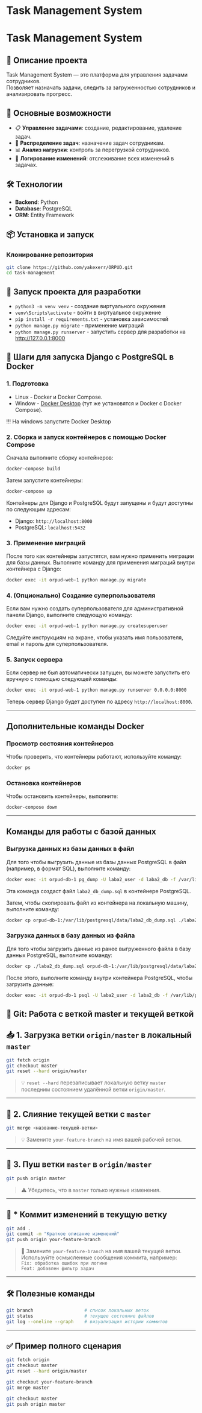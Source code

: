 # Task Management System

# Task Management System

## 📌 Описание проекта
Task Management System — это платформа для управления задачами сотрудников.  
Позволяет назначать задачи, следить за загруженностью сотрудников и анализировать прогресс.

## 🚀 Основные возможности
- 📋 **Управление задачами**: создание, редактирование, удаление задач.
- 👥 **Распределение задач**: назначение задач сотрудникам.
- 📊 **Анализ нагрузки**: контроль за перегрузкой сотрудников.
- 📜 **Логирование изменений**: отслеживание всех изменений в задачах.

## 🛠️ Технологии
- **Backend**: Python
- **Database**: PostgreSQL
- **ORM**: Entity Framework

## 📦 Установка и запуск
### Клонирование репозитория
```sh
git clone https://github.com/yakexerr/ORPUD.git
cd task-management
```
## 🌠 Запуск проекта для разработки
- `python3 -m venv venv` - создание виртуального окружения
- `venv\Scripts\activate` - войти в виртуальное окружение
- `pip install -r requirements.txt` - установка зависимостей
- `python manage.py migrate` - применение миграций
- `python manage.py runserver` - запустить сервер для разработки на http://127.0.0.1:8000

## 🐳 Шаги для запуска Django с PostgreSQL в Docker

### 1. Подготовка

- Linux - Docker и Docker Compose.
- Window - [Docker Desktop](https://www.docker.com/products/docker-desktop/) (тут же установятся и Docker с Docker Compose).

!!! На windows запустите Docker Desktop

### 2. Сборка и запуск контейнеров с помощью Docker Compose

Сначала выполните сборку контейнеров:

```bash
docker-compose build
```

Затем запустите контейнеры:

```bash
docker-compose up
```

Контейнеры для Django и PostgreSQL будут запущены и будут доступны по следующим адресам:

- Django: `http://localhost:8000`
- PostgreSQL: `localhost:5432`

### 3. Применение миграций

После того как контейнеры запустятся, вам нужно применить миграции для базы данных. Выполните команду для применения миграций внутри контейнера с Django:

```bash
docker exec -it orpud-web-1 python manage.py migrate
```

### 4. (Опционально) Создание суперпользователя

Если вам нужно создать суперпользователя для административной панели Django, выполните следующую команду:

```bash
docker exec -it orpud-web-1 python manage.py createsuperuser
```

Следуйте инструкциям на экране, чтобы указать имя пользователя, email и пароль для суперпользователя.

### 5. Запуск сервера

Если сервер не был автоматически запущен, вы можете запустить его вручную с помощью следующей команды:

```bash
docker exec -it orpud-web-1 python manage.py runserver 0.0.0.0:8000
```

Теперь сервер Django будет доступен по адресу `http://localhost:8000`.

---

## Дополнительные команды Docker

### Просмотр состояния контейнеров

Чтобы проверить, что контейнеры работают, используйте команду:

```bash
docker ps
```

### Остановка контейнеров

Чтобы остановить контейнеры, выполните:

```bash
docker-compose down
```

---

## Команды для работы с базой данных

### Выгрузка данных из базы данных в файл

Для того чтобы выгрузить данные из базы данных PostgreSQL в файл (например, в формат SQL), выполните команду:

```bash
docker exec -it orpud-db-1 pg_dump -U laba2_user -d laba2_db -f /var/lib/postgresql/data/laba2_db_dump.sql
```

Эта команда создаст файл `laba2_db_dump.sql` в контейнере PostgreSQL.

Затем, чтобы скопировать файл из контейнера на локальную машину, выполните команду:

```bash
docker cp orpud-db-1:/var/lib/postgresql/data/laba2_db_dump.sql ./laba2_db_dump.sql
```

### Загрузка данных в базу данных из файла

Для того чтобы загрузить данные из ранее выгруженного файла в базу данных PostgreSQL, выполните команду:

```bash
docker cp ./laba2_db_dump.sql orpud-db-1:/var/lib/postgresql/data/laba2_db_dump.sql
```

После этого, выполните команду внутри контейнера PostgreSQL, чтобы загрузить данные:

```bash
docker exec -it orpud-db-1 psql -U laba2_user -d laba2_db -f /var/lib/postgresql/data/laba2_db_dump.sql
```


## 🔄 Git: Работа с веткой master и текущей веткой

## 📥 1. Загрузка ветки `origin/master` в локальный `master`

```bash
git fetch origin
git checkout master
git reset --hard origin/master
```

> 💡 `reset --hard` перезаписывает локальную ветку `master` последним состоянием удалённой ветки `origin/master`.

---

## 🔀 2. Слияние текущей ветки с `master`

```bash
git merge <название-текущей-ветки>
```

> 💡 Замените `your-feature-branch` на имя вашей рабочей ветки.

---

## 🚀 3. Пуш ветки `master` в `origin/master`

```bash
git push origin master
```

> ⚠️ Убедитесь, что в `master` только нужные изменения.

---

## 💾 * Коммит изменений в текущую ветку

```bash
git add .
git commit -m "Краткое описание изменений"
git push origin your-feature-branch
```

> 📝 Замените `your-feature-branch` на имя вашей текущей ветки.  
> Используйте осмысленные сообщения коммита, например:  
> `Fix: обработка ошибок при логине`  
> `Feat: добавлен фильтр задач`

---

## 🛠 Полезные команды

```bash
git branch                   # список локальных веток
git status                   # текущее состояние файлов
git log --oneline --graph    # визуализация истории коммитов
```

---

## ✅ Пример полного сценария

```bash
git fetch origin
git checkout master
git reset --hard origin/master

git checkout your-feature-branch
git merge master

git checkout master
git push origin master
```
